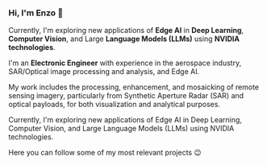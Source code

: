 ### Hi, I'm Enzo 👋

Currently, I'm exploring new applications of **Edge AI** in **Deep Learning**, **Computer Vision**, and Large **Language Models (LLMs)** using **NVIDIA technologies**.

I'm an **Electronic Engineer** with experience in the aerospace industry, SAR/Optical image processing and analysis, and Edge AI.

My work includes the processing, enhancement, and mosaicking of remote sensing imagery, particularly from Synthetic Aperture Radar (SAR) and optical payloads, for both visualization and analytical purposes.

Currently, I'm exploring new applications of Edge AI in Deep Learning, Computer Vision, and Large Language Models (LLMs) using NVIDIA technologies.

Here you can follow some of my most relevant projects 😉

<!--
* 🌱 I’m currently learning machine learning applications 
* 🔭 I’m currently working on python projects





**EnzoRg/EnzoRg** is a ✨ _special_ ✨ repository because its `README.md` (this file) appears on your GitHub profile.

Here are some ideas to get you started:

- 🔭 I’m currently working on ...
- 🌱 I’m currently learning ...
- 👯 I’m looking to collaborate on ...
- 🤔 I’m looking for help with ...
- 💬 Ask me about ...
- 📫 How to reach me: ...
- 😄 Pronouns: ...
- ⚡ Fun fact: ...
-->
